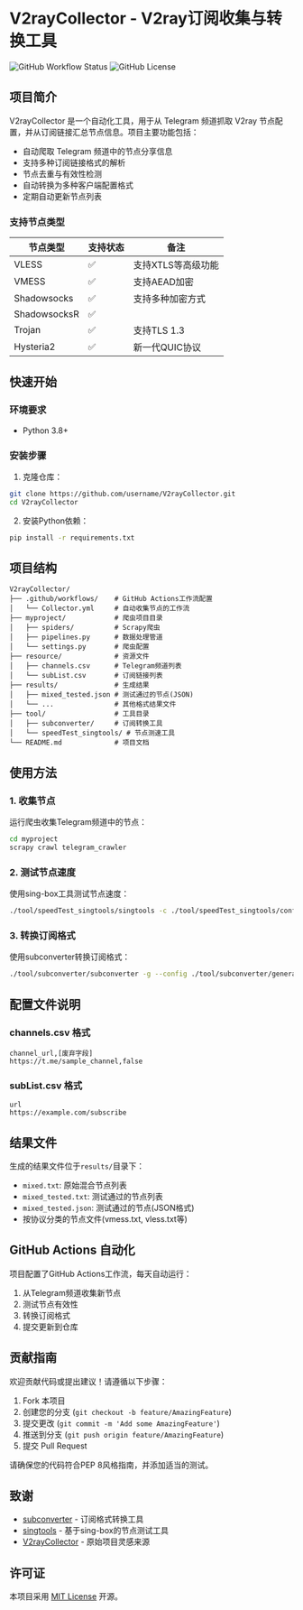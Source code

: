 # V2rayCollector - V2ray订阅收集与转换工具

![GitHub Workflow Status](https://img.shields.io/github/actions/workflow/status/username/V2rayCollector/Collector.yml)
![GitHub License](https://img.shields.io/github/license/username/V2rayCollector)

## 项目简介

V2rayCollector 是一个自动化工具，用于从 Telegram 频道抓取 V2ray 节点配置，并从订阅链接汇总节点信息。项目主要功能包括：

- 自动爬取 Telegram 频道中的节点分享信息
- 支持多种订阅链接格式的解析
- 节点去重与有效性检测
- 自动转换为多种客户端配置格式
- 定期自动更新节点列表

### 支持节点类型

| 节点类型       | 支持状态 | 备注                     |
|----------------|----------|--------------------------|
| VLESS          | ✅        | 支持XTLS等高级功能       |
| VMESS          | ✅        | 支持AEAD加密             |
| Shadowsocks    | ✅        | 支持多种加密方式         |
| ShadowsocksR   | ✅        |                          |
| Trojan         | ✅        | 支持TLS 1.3              |
| Hysteria2      | ✅        | 新一代QUIC协议           |

## 快速开始

### 环境要求

- Python 3.8+

### 安装步骤

1. 克隆仓库：
```bash
git clone https://github.com/username/V2rayCollector.git
cd V2rayCollector
```

2. 安装Python依赖：
```bash
pip install -r requirements.txt
```


## 项目结构

```
V2rayCollector/
├── .github/workflows/    # GitHub Actions工作流配置
│   └── Collector.yml     # 自动收集节点的工作流
├── myproject/            # 爬虫项目目录
│   ├── spiders/          # Scrapy爬虫
│   ├── pipelines.py      # 数据处理管道
│   └── settings.py       # 爬虫配置
├── resource/             # 资源文件
│   ├── channels.csv      # Telegram频道列表
│   └── subList.csv       # 订阅链接列表
├── results/              # 生成结果
│   ├── mixed_tested.json # 测试通过的节点(JSON)
│   └── ...               # 其他格式结果文件
├── tool/                 # 工具目录
│   ├── subconverter/     # 订阅转换工具
│   └── speedTest_singtools/ # 节点测速工具
└── README.md             # 项目文档
```

## 使用方法

### 1. 收集节点

运行爬虫收集Telegram频道中的节点：
```bash
cd myproject
scrapy crawl telegram_crawler
```

### 2. 测试节点速度

使用sing-box工具测试节点速度：
```bash
./tool/speedTest_singtools/singtools -c ./tool/speedTest_singtools/config.json
```

### 3. 转换订阅格式

使用subconverter转换订阅格式：
```bash
./tool/subconverter/subconverter -g --config ./tool/subconverter/generate.ini
```

## 配置文件说明

### channels.csv 格式
```
channel_url,[废弃字段]
https://t.me/sample_channel,false
```

### subList.csv 格式
```
url
https://example.com/subscribe
```

## 结果文件

生成的结果文件位于`results/`目录下：

- `mixed.txt`: 原始混合节点列表
- `mixed_tested.txt`: 测试通过的节点列表
- `mixed_tested.json`: 测试通过的节点(JSON格式)
- 按协议分类的节点文件(vmess.txt, vless.txt等)

## GitHub Actions 自动化

项目配置了GitHub Actions工作流，每天自动运行：

1. 从Telegram频道收集新节点
2. 测试节点有效性
3. 转换订阅格式
4. 提交更新到仓库

## 贡献指南

欢迎贡献代码或提出建议！请遵循以下步骤：

1. Fork 本项目
2. 创建您的分支 (`git checkout -b feature/AmazingFeature`)
3. 提交更改 (`git commit -m 'Add some AmazingFeature'`)
4. 推送到分支 (`git push origin feature/AmazingFeature`)
5. 提交 Pull Request

请确保您的代码符合PEP 8风格指南，并添加适当的测试。

## 致谢

- [subconverter](https://github.com/asdlokj1qpi233/subconverter) - 订阅格式转换工具
- [singtools](https://github.com/Kdwkakcs/singtools) - 基于sing-box的节点测试工具
- [V2rayCollector](https://github.com/mrvcoder/V2rayCollector) - 原始项目灵感来源

## 许可证

本项目采用 [MIT License](LICENSE) 开源。

